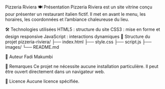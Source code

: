 Pizzeria Riviera
🍽️ Présentation
Pizzeria Riviera est un site vitrine conçu pour présenter un restaurant italien fictif. Il met en avant le menu, les horaires, les coordonnées et l’ambiance chaleureuse du lieu.

🛠️ Technologies utilisées
HTML5 : structure du site
CSS3 : mise en forme et design responsive
JavaScript : interactions dynamiques
📁 Structure du projet
pizzeria-riviera/ ├── index.html ├── style.css ├── script.js ├── images/ └── README.md

👤 Auteur
Fadi Makumbi

📌 Remarques
Ce projet ne nécessite aucune installation particulière. Il peut être ouvert directement dans un navigateur web.

📄 Licence
Aucune licence spécifiée.
